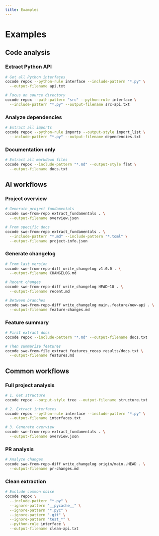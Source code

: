 ```yaml
---
title: Examples
---
```


# Examples

## Code analysis

### Extract Python API

```bash
# Get all Python interfaces
cocode repox --python-rule interface --include-pattern "*.py" \
  --output-filename api.txt

# Focus on source directory
cocode repox --path-pattern "src" --python-rule interface \
  --include-pattern "*.py" --output-filename src-api.txt
```

### Analyze dependencies

```bash
# Extract all imports
cocode repox --python-rule imports --output-style import_list \
  --include-pattern "*.py" --output-filename dependencies.txt
```

### Documentation only

```bash
# Extract all markdown files
cocode repox --include-pattern "*.md" --output-style flat \
  --output-filename docs.txt
```

## AI workflows

### Project overview

```bash
# Generate project fundamentals
cocode swe-from-repo extract_fundamentals . \
  --output-filename overview.json

# From specific docs
cocode swe-from-repo extract_fundamentals . \
  --include-pattern "*.md" --include-pattern "*.toml" \
  --output-filename project-info.json
```

### Generate changelog

```bash
# From last version
cocode swe-from-repo-diff write_changelog v1.0.0 . \
  --output-filename CHANGELOG.md

# Recent changes
cocode swe-from-repo-diff write_changelog HEAD~10 . \
  --output-filename recent.md

# Between branches
cocode swe-from-repo-diff write_changelog main..feature/new-api . \
  --output-filename feature-changes.md
```

### Feature summary

```bash
# First extract docs
cocode repox --include-pattern "*.md" --output-filename docs.txt

# Then summarize features
cocode swe-from-file extract_features_recap results/docs.txt \
  --output-filename features.md
```

## Common workflows

### Full project analysis

```bash
# 1. Get structure
cocode repox --output-style tree --output-filename structure.txt

# 2. Extract interfaces
cocode repox --python-rule interface --include-pattern "*.py" \
  --output-filename interfaces.txt

# 3. Generate overview
cocode swe-from-repo extract_fundamentals . \
  --output-filename overview.json
```

### PR analysis

```bash
# Analyze changes
cocode swe-from-repo-diff write_changelog origin/main..HEAD . \
  --output-filename pr-changes.md
```

### Clean extraction

```bash
# Exclude common noise
cocode repox \
  --include-pattern "*.py" \
  --ignore-pattern "__pycache__" \
  --ignore-pattern "*.pyc" \
  --ignore-pattern ".git" \
  --ignore-pattern "test_*" \
  --python-rule interface \
  --output-filename clean-api.txt
``` 